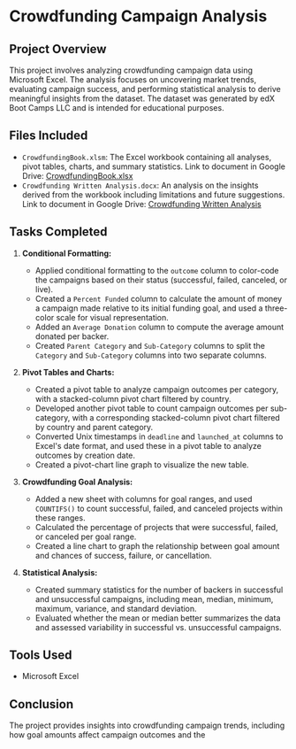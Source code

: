 # Crowdfunding Campaign Analysis

## Project Overview

This project involves analyzing crowdfunding campaign data using Microsoft Excel. The analysis focuses on uncovering market trends, evaluating campaign success, and performing statistical analysis to derive meaningful insights from the dataset. The dataset was generated by edX Boot Camps LLC and is intended for educational purposes.

## Files Included

- `CrowdfundingBook.xlsm`: The Excel workbook containing all analyses, pivot tables, charts, and summary statistics. Link to document in Google Drive: [CrowdfundingBook.xlsx](https://docs.google.com/spreadsheets/d/1iWe8l3db5tc2m0J4j_PoxArBh6KrBgfo/edit?usp=sharing&ouid=109337089392406837017&rtpof=true&sd=true)
- `Crowdfunding Written Analysis.docx`: An analysis on the insights derived from the workbook including limitations and future suggestions. Link to document in Google Drive: [Crowdfunding Written Analysis](https://docs.google.com/document/d/1j37iuCEaWipEta3BIAx1yRr3VUjiSFSu/edit?usp=sharing&ouid=109337089392406837017&rtpof=true&sd=true)

## Tasks Completed

1. **Conditional Formatting:**
   - Applied conditional formatting to the `outcome` column to color-code the campaigns based on their status (successful, failed, canceled, or live).
   - Created a `Percent Funded` column to calculate the amount of money a campaign made relative to its initial funding goal, and used a three-color scale for visual representation.
   - Added an `Average Donation` column to compute the average amount donated per backer.
   - Created `Parent Category` and `Sub-Category` columns to split the `Category` and `Sub-Category` columns into two separate columns.

2. **Pivot Tables and Charts:**
   - Created a pivot table to analyze campaign outcomes per category, with a stacked-column pivot chart filtered by country.
   - Developed another pivot table to count campaign outcomes per sub-category, with a corresponding stacked-column pivot chart filtered by country and parent category.
   - Converted Unix timestamps in `deadline` and `launched_at` columns to Excel's date format, and used these in a pivot table to analyze outcomes by creation date.
   - Created a pivot-chart line graph to visualize the new table.

3. **Crowdfunding Goal Analysis:**
   - Added a new sheet with columns for goal ranges, and used `COUNTIFS()` to count successful, failed, and canceled projects within these ranges.
   - Calculated the percentage of projects that were successful, failed, or canceled per goal range.
   - Created a line chart to graph the relationship between goal amount and chances of success, failure, or cancellation.

4. **Statistical Analysis:**
   - Created summary statistics for the number of backers in successful and unsuccessful campaigns, including mean, median, minimum, maximum, variance, and standard deviation.
   - Evaluated whether the mean or median better summarizes the data and assessed variability in successful vs. unsuccessful campaigns.

## Tools Used

- Microsoft Excel

## Conclusion

The project provides insights into crowdfunding campaign trends, including how goal amounts affect campaign outcomes and the 
